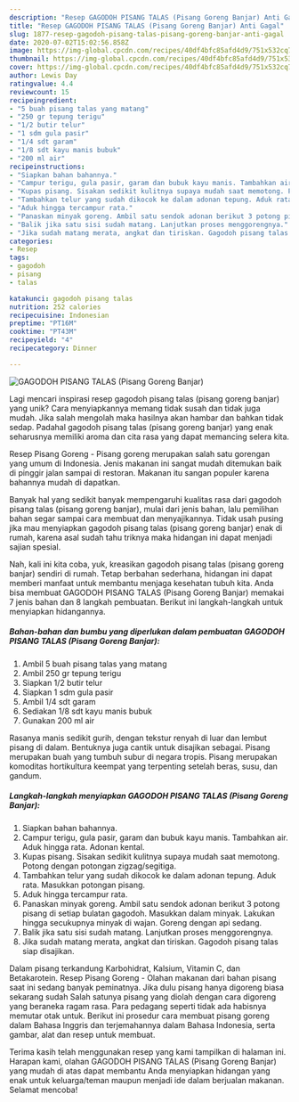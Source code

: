 ```yaml
---
description: "Resep GAGODOH PISANG TALAS (Pisang Goreng Banjar) Anti Gagal"
title: "Resep GAGODOH PISANG TALAS (Pisang Goreng Banjar) Anti Gagal"
slug: 1877-resep-gagodoh-pisang-talas-pisang-goreng-banjar-anti-gagal
date: 2020-07-02T15:02:56.858Z
image: https://img-global.cpcdn.com/recipes/40df4bfc85afd4d9/751x532cq70/gagodoh-pisang-talas-pisang-goreng-banjar-foto-resep-utama.jpg
thumbnail: https://img-global.cpcdn.com/recipes/40df4bfc85afd4d9/751x532cq70/gagodoh-pisang-talas-pisang-goreng-banjar-foto-resep-utama.jpg
cover: https://img-global.cpcdn.com/recipes/40df4bfc85afd4d9/751x532cq70/gagodoh-pisang-talas-pisang-goreng-banjar-foto-resep-utama.jpg
author: Lewis Day
ratingvalue: 4.4
reviewcount: 15
recipeingredient:
- "5 buah pisang talas yang matang"
- "250 gr tepung terigu"
- "1/2 butir telur"
- "1 sdm gula pasir"
- "1/4 sdt garam"
- "1/8 sdt kayu manis bubuk"
- "200 ml air"
recipeinstructions:
- "Siapkan bahan bahannya."
- "Campur terigu, gula pasir, garam dan bubuk kayu manis. Tambahkan air. Aduk hingga rata. Adonan kental."
- "Kupas pisang. Sisakan sedikit kulitnya supaya mudah saat memotong. Potong dengan potongan zigzag/segitiga."
- "Tambahkan telur yang sudah dikocok ke dalam adonan tepung. Aduk rata. Masukkan potongan pisang."
- "Aduk hingga tercampur rata."
- "Panaskan minyak goreng. Ambil satu sendok adonan berikut 3 potong pisang di setiap bulatan gagodoh. Masukkan dalam minyak. Lakukan hingga secukupnya minyak di wajan. Goreng dengan api sedang."
- "Balik jika satu sisi sudah matang. Lanjutkan proses menggorengnya."
- "Jika sudah matang merata, angkat dan tiriskan. Gagodoh pisang talas siap disajikan."
categories:
- Resep
tags:
- gagodoh
- pisang
- talas

katakunci: gagodoh pisang talas 
nutrition: 252 calories
recipecuisine: Indonesian
preptime: "PT16M"
cooktime: "PT43M"
recipeyield: "4"
recipecategory: Dinner

---
```



![GAGODOH PISANG TALAS (Pisang Goreng Banjar)](https://img-global.cpcdn.com/recipes/40df4bfc85afd4d9/751x532cq70/gagodoh-pisang-talas-pisang-goreng-banjar-foto-resep-utama.jpg)

Lagi mencari inspirasi resep gagodoh pisang talas (pisang goreng banjar) yang unik? Cara menyiapkannya memang tidak susah dan tidak juga mudah. Jika salah mengolah maka hasilnya akan hambar dan bahkan tidak sedap. Padahal gagodoh pisang talas (pisang goreng banjar) yang enak seharusnya memiliki aroma dan cita rasa yang dapat memancing selera kita.

Resep Pisang Goreng - Pisang goreng merupakan salah satu gorengan yang umum di Indonesia. Jenis makanan ini sangat mudah ditemukan baik di pinggir jalan sampai di restoran. Makanan itu sangan populer karena bahannya mudah di dapatkan.

Banyak hal yang sedikit banyak mempengaruhi kualitas rasa dari gagodoh pisang talas (pisang goreng banjar), mulai dari jenis bahan, lalu pemilihan bahan segar sampai cara membuat dan menyajikannya. Tidak usah pusing jika mau menyiapkan gagodoh pisang talas (pisang goreng banjar) enak di rumah, karena asal sudah tahu triknya maka hidangan ini dapat menjadi sajian spesial.


Nah, kali ini kita coba, yuk, kreasikan gagodoh pisang talas (pisang goreng banjar) sendiri di rumah. Tetap berbahan sederhana, hidangan ini dapat memberi manfaat untuk membantu menjaga kesehatan tubuh kita. Anda bisa membuat GAGODOH PISANG TALAS (Pisang Goreng Banjar) memakai 7 jenis bahan dan 8 langkah pembuatan. Berikut ini langkah-langkah untuk menyiapkan hidangannya.

<!--inarticleads1-->

##### Bahan-bahan dan bumbu yang diperlukan dalam pembuatan GAGODOH PISANG TALAS (Pisang Goreng Banjar):

1. Ambil 5 buah pisang talas yang matang
1. Ambil 250 gr tepung terigu
1. Siapkan 1/2 butir telur
1. Siapkan 1 sdm gula pasir
1. Ambil 1/4 sdt garam
1. Sediakan 1/8 sdt kayu manis bubuk
1. Gunakan 200 ml air


Rasanya manis sedikit gurih, dengan tekstur renyah di luar dan lembut pisang di dalam. Bentuknya juga cantik untuk disajikan sebagai. Pisang merupakan buah yang tumbuh subur di negara tropis. Pisang merupakan komoditas hortikultura keempat yang terpenting setelah beras, susu, dan gandum. 

<!--inarticleads2-->

##### Langkah-langkah menyiapkan GAGODOH PISANG TALAS (Pisang Goreng Banjar):

1. Siapkan bahan bahannya.
1. Campur terigu, gula pasir, garam dan bubuk kayu manis. Tambahkan air. Aduk hingga rata. Adonan kental.
1. Kupas pisang. Sisakan sedikit kulitnya supaya mudah saat memotong. Potong dengan potongan zigzag/segitiga.
1. Tambahkan telur yang sudah dikocok ke dalam adonan tepung. Aduk rata. Masukkan potongan pisang.
1. Aduk hingga tercampur rata.
1. Panaskan minyak goreng. Ambil satu sendok adonan berikut 3 potong pisang di setiap bulatan gagodoh. Masukkan dalam minyak. Lakukan hingga secukupnya minyak di wajan. Goreng dengan api sedang.
1. Balik jika satu sisi sudah matang. Lanjutkan proses menggorengnya.
1. Jika sudah matang merata, angkat dan tiriskan. Gagodoh pisang talas siap disajikan.


Dalam pisang terkandung Karbohidrat, Kalsium, Vitamin C, dan Betakarotein. Resep Pisang Goreng - Olahan makanan dari bahan pisang saat ini sedang banyak peminatnya. Jika dulu pisang hanya digoreng biasa sekarang sudah Salah satunya pisang yang diolah dengan cara digoreng yang beraneka ragam rasa. Para pedagang seperti tidak ada habisnya memutar otak untuk. Berikut ini prosedur cara membuat pisang goreng dalam Bahasa Inggris dan terjemahannya dalam Bahasa Indonesia, serta gambar, alat dan resep untuk membuat. 

Terima kasih telah menggunakan resep yang kami tampilkan di halaman ini. Harapan kami, olahan GAGODOH PISANG TALAS (Pisang Goreng Banjar) yang mudah di atas dapat membantu Anda menyiapkan hidangan yang enak untuk keluarga/teman maupun menjadi ide dalam berjualan makanan. Selamat mencoba!

